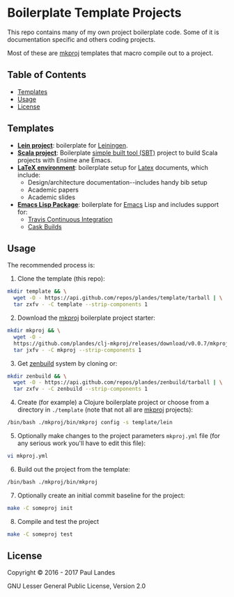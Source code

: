 # Boilerplate Template Projects

This repo contains many of my own project boilerplate code.  Some of it is
documentation specific and others coding projects.

Most of these are [mkproj] templates that macro compile out to a project.


<!-- markdown-toc start - Don't edit this section. Run M-x markdown-toc-refresh-toc -->
## Table of Contents

- [Templates](#templates)
- [Usage](#usage)
- [License](#license)

<!-- markdown-toc end -->


## Templates

* **[Lein project](https://github.com/plandes/template/tree/master/lein)**:
  boilerplate for [Leiningen](http://leiningen.org).
* **[Scala project](https://github.com/plandes/template/tree/master/sbt)**:
  Boilerplate [simple built tool (SBT)](http://www.scala-sbt.org) project to
  build Scala projects with Ensime ane Emacs.
* **[LaTeX environment](https://github.com/plandes/template/tree/master/tex)**:
  boilerplate setup
  for [Latex](https://github.com/plandes/template/tree/master/tex) documents,
  which include:
  * Design/architecture documentation--includes handy bib setup
  * Academic papers
  * Academic slides
* **[Emacs Lisp Package](https://github.com/plandes/template/tree/master/elisp)**:
  boilerplate for [Emacs](https://www.gnu.org/software/emacs/) Lisp and
  includes support for:
  * [Travis Continuous Integration](https://travis-ci.org)
  * [Cask Builds](https://cask.github.io)


## Usage

The recommended process is:

1. Clone the template (this repo):
```bash
mkdir template && \
  wget -O - https://api.github.com/repos/plandes/template/tarball | \
  tar zxfv - -C template --strip-components 1
```
2. Download the [mkproj] boilerplate project starter:
```bash
mkdir mkproj && \
  wget -O -
  https://github.com/plandes/clj-mkproj/releases/download/v0.0.7/mkproj.tar.bz2 | \
  tar jxfv - -C mkproj --strip-components 1
```
3. Get [zenbuild] system by cloning or:
```bash
mkdir zenbuild && \
  wget -O - https://api.github.com/repos/plandes/zenbuild/tarball | \
  tar zxfv - -C zenbuild --strip-components 1
```
4. Create (for example) a Clojure boilerplate project or choose from a directory
   in `./template` (note that not all are [mkproj] projects):
```bash
/bin/bash ./mkproj/bin/mkproj config -s template/lein
```
5. Optionally make changes to the project parameters `mkproj.yml` file (for
   any serious work you'll have to edit this file):
```bash
vi mkproj.yml
```
6. Build out the project from the template:
```bash
/bin/bash ./mkproj/bin/mkproj
```
7. Optionally create an initial commit baseline for the project:
```bash
make -C someproj init
```
8. Compile and test the project
```bash
make -C someproj test
```

 

## License
Copyright © 2016 - 2017 Paul Landes

GNU Lesser General Public License, Version 2.0


<!-- links -->
[zenbuild]: https://github.com/plandes/zenbuild
[mkproj]: https://github.com/plandes/clj-mkproj
